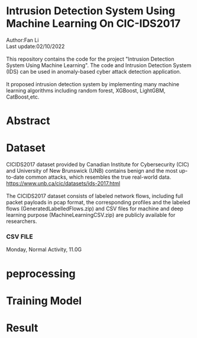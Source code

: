 # Intrusion Detection System Using Machine Learning On CIC-IDS2017
Author:Fan Li<br/>
Last update:02/10/2022<br/>
<br/>
This repository contains the code for the project "Intrusion Detection System Using Machine Learning". The code and Intrusion Detection System (IDS) can be used in anomaly-based cyber attack detection application.<br/>
</br>
It proposed intrusion detection system by implementing many machine learning algorithms including random forest, XGBoost, LightGBM, CatBoost,etc.<br/>
# Abstract
# Dataset
CICIDS2017 dataset provided by Canadian Institute for Cybersecurity (CIC) and University of New Brunswick (UNB) contains benign and the most up-to-date common attacks, which resembles the true real-world data. https://www.unb.ca/cic/datasets/ids-2017.html<br/>
<br/>
The CICIDS2017 dataset consists of labeled network flows, including full packet payloads in pcap format, the corresponding profiles and the labeled flows (GeneratedLabelledFlows.zip) and CSV files for machine and deep learning purpose (MachineLearningCSV.zip) are publicly available for researchers.<br/>
### CSV FILE
Monday, Normal Activity, 11.0G
# peprocessing
# Training Model
# Result
